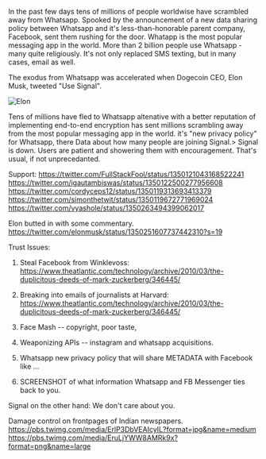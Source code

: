 In the past few days tens of millions of people worldwise have scrambled away from Whatsapp. Spooked by the announcement of a new data sharing policy between Whatsapp and it's less-than-honorable parent company, Facebook, sent them rushing for the door. Whatapp is the most popular messaging app in the world. More than 2 billion people use Whatsapp - many quite religiously. It's not only replaced SMS texting, but in many cases, email as well. 

The exodus from Whatsapp was accelerated when Dogecoin CEO, Elon Musk, tweeted "Use Signal".

![Elon](https://imgur.com/C8pCFQi.png)

Tens of millions have fled to Whatsapp altenative with a better reputation of implementing end-to-end encryption  has sent millions scrambling away from the most popular messaging app in the world.  it's "new privacy policy" for Whatsapp, there  Data about how many people are joining Signal.> Signal is down. Users are patient and showering them with encouragement. That's usual, if not unprecedanted.


Support:
https://twitter.com/FullStackFool/status/1350121043168522241
https://twitter.com/igautambiswas/status/1350122500277956608
https://twitter.com/cordyceps12/status/1350119313693413379
https://twitter.com/simonthetwit/status/1350119672771969024
https://twitter.com/vyashole/status/1350263494399062017


Elon butted in with some commentary. https://twitter.com/elonmusk/status/1350251607737442310?s=19

Trust Issues:

1) Steal Facebook from Winklevoss: https://www.theatlantic.com/technology/archive/2010/03/the-duplicitous-deeds-of-mark-zuckerberg/346445/

2) Breaking into emails of journalists at Harvard: https://www.theatlantic.com/technology/archive/2010/03/the-duplicitous-deeds-of-mark-zuckerberg/346445/

3) Face Mash -- copyright, poor taste, 

4) Weaponizing APIs -- instagram and whatsapp acquisitions.

5) Whatsapp new privacy policy that will share METADATA with Facebook like ... 

6) SCREENSHOT of what information Whatsapp and FB Messenger ties back to you.

Signal on the other hand: We don't care about you.


Damage control on frontpages of Indian newspapers. 
https://pbs.twimg.com/media/ErlP3DbVEAIcyIL?format=jpg&name=medium
https://pbs.twimg.com/media/EruLjYWW8AMRk9x?format=png&name=large

